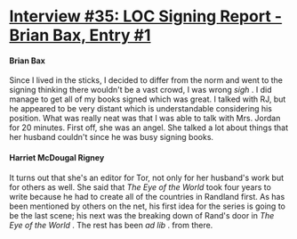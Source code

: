 # [Interview #35: LOC Signing Report - Brian Bax, Entry #1](https://www.theoryland.com/intvmain.php?i=35#1)

#### Brian Bax

Since I lived in the sticks, I decided to differ from the norm and went to the signing thinking there wouldn't be a vast crowd, I was wrong
*sigh*
. I did manage to get all of my books signed which was great. I talked with RJ, but he appeared to be very distant which is understandable considering his position. What was really neat was that I was able to talk with Mrs. Jordan for 20 minutes. First off, she was an angel. She talked a lot about things that her husband couldn't since he was busy signing books.

#### Harriet McDougal Rigney

It turns out that she's an editor for Tor, not only for her husband's work but for others as well. She said that
*The Eye of the World*
took four years to write because he had to create all of the countries in Randland first. As has been mentioned by others on the net, his first idea for the series is going to be the last scene; his next was the breaking down of Rand's door in
*The Eye of the World*
. The rest has been
*ad lib*
. from there.


